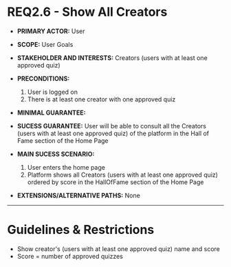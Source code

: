 # REQ2.6 - Show All Creators

- **PRIMARY ACTOR:** User

- **SCOPE:** User Goals

- **STAKEHOLDER AND INTERESTS:** Creators (users with at least one approved quiz)

- **PRECONDITIONS:**
  1. User is logged on
  2. There is at least one creator with one approved quiz

- **MINIMAL GUARANTEE:**

- **SUCESS GUARANTEE:** User will be able to consult all the Creators (users with at least one approved quiz) of the platform in the Hall of Fame section of the Home Page
  
- **MAIN SUCESS SCENARIO:**
  1. User enters the home page
  2. Platform shows all Creators (users with at least one approved quiz) ordered by score in the HallOfFame section of the Home Page

- **EXTENSIONS/ALTERNATIVE PATHS:** None

---

# Guidelines & Restrictions

- Show creator's (users with at least one approved quiz) name and score
- Score = number of approved quizzes